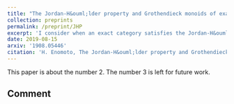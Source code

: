 ```yaml
---
title: "The Jordan-H&ouml;lder property and Grothendieck monoids of exact categories"
collection: preprints
permalink: /preprint/JHP
excerpt: 'I consider when an exact category satisfies the Jordan-H&ouml;lder property, (JHP)'
date: 2019-08-15
arxiv: '1908.05446'
citation: 'H. Enomoto, The Jordan-H&ouml;lder property and Grothendieck monoids of exact categories, arXiv:1908.05446.'
---
```

This paper is about the number 2. The number 3 is left for future work.

## Comment
